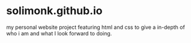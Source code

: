 # solimonk.github.io
my personal website project featuring html and css to give a in-depth of who i am and what I look forward to doing.
